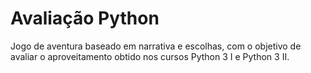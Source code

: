 <h1>Avaliação Python</h1>

Jogo de aventura baseado em narrativa e escolhas, com o objetivo de avaliar o aproveitamento obtido nos cursos
Python 3 I e Python 3 II.
